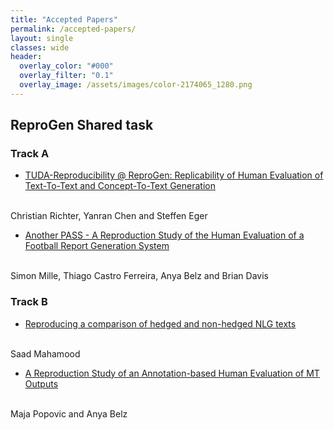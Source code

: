```yaml
---
title: "Accepted Papers"
permalink: /accepted-papers/
layout: single
classes: wide
header:
  overlay_color: "#000"
  overlay_filter: "0.1"
  overlay_image: /assets/images/color-2174065_1280.png
---
```


## ReproGen Shared task 

### Track A

* [TUDA-Reproducibility @ ReproGen: Replicability of Human Evaluation of Text-To-Text and Concept-To-Text Generation]()
<br />
Christian Richter, Yanran Chen and Steffen Eger 

* [Another PASS - A Reproduction Study of the Human Evaluation of a Football Report Generation System]()
<br />
Simon Mille, Thiago Castro Ferreira, Anya Belz and Brian Davis 

### Track B

* [Reproducing a comparison of hedged and non-hedged NLG texts]()
<br />
Saad Mahamood

* [A Reproduction Study of an Annotation-based Human Evaluation of MT Outputs]()
<br />
Maja Popovic and Anya Belz 

